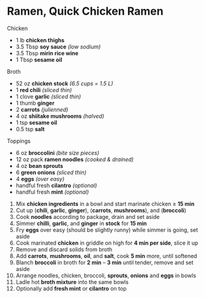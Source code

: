 # Ramen, Quick Chicken Ramen

Chicken

- 1 lb **chicken thighs**
- 3.5 Tbsp **soy sauce** *(low sodium)*
- 3.5 Tbsp **mirin rice wine**
- 1 Tbsp **sesame oil**

Broth

- 52 oz **chicken stock** *(6.5 cups = 1.5 L)*
- 1 **red chili** *(sliced thin)*
- 1 clove **garlic** *(sliced thin)*
- 1 thumb **ginger**
- 2 **carrots** *(julienned)*
- 4 oz **shiitake mushrooms** *(halved)*
- 1 tsp **sesame oil**
- 0.5 tsp **salt**

Toppings

- 6 oz **broccolini** *(bite size pieces)*
- 12 oz pack **ramen noodles** *(cooked & drained)*
- 4 oz **bean sprouts**
- 6 **green onions** *(sliced thin)*
- 4 **eggs** *(over easy)*
- handful fresh **cilantro** *(optional)*
- handful fresh **mint** *(optional)*

1. Mix **chicken ingredients** in a bowl and start marinate chicken ≥ **15 min**
1. Cut up (**chili**, **garlic**, **ginger**), (**carrots**, **mushrooms**), and (**broccoli**)
1. Cook **noodles** according to package, drain and set aside
1. Simmer **chilli**, **garlic**, and **ginger** in  **stock** for **15 min**
1. Fry **eggs** over easy (should be slightly runny) while simmer is going, set aside
1. Cook marinated **chicken** in griddle on high for **4 min per side**, slice it up
1. Remove and discard solids from broth
1. Add **carrots**, **mushrooms**, **oil**, and **salt**, cook **5 min** more, until softened
1. Blanch **broccoli** in broth for **2 min** – **3 min** until tender, remove and set aside
1. Arrange noodles, chicken, broccoli, **sprouts**, **onions** and **eggs** in bowls
1. Ladle hot **broth mixture** into the same bowls
1. Optionally add **fresh mint** or **cilantro** on top
